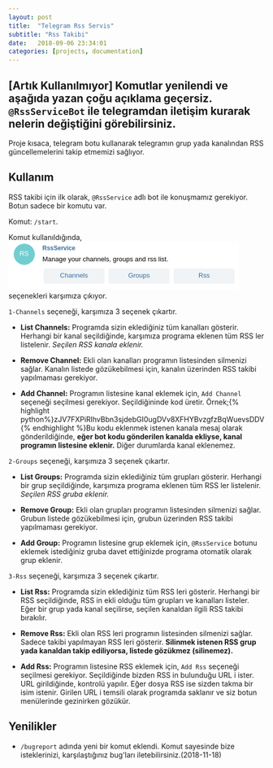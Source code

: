 ```yaml
---
layout: post
title:  "Telegram Rss Servis"
subtitle: "Rss Takibi"
date:   2018-09-06 23:34:01
categories: [projects, documentation]
---
```

## [Artık Kullanılmıyor] Komutlar yenilendi ve aşağıda yazan çoğu açıklama geçersiz. `@RssServiceBot` ile telegramdan iletişim kurarak nelerin değiştiğini görebilirsiniz. 

Proje kısaca, telegram botu kullanarak telegramın grup yada kanalından RSS güncellemelerini takip etmemizi sağlıyor.

## Kullanım

RSS takibi için ilk olarak, `@RssService` adlı bot ile konuşmamız gerekiyor. Botun sadece bir komutu var.

Komut: `/start`.

Komut kullanıldığında,
![start komutu ekranı](/assets/images/startScreen.jpg)
seçenekleri karşımıza çıkıyor.

`1-Channels` seçeneği, karşımıza 3 seçenek çıkartır.

* **List Channels:** Programda sizin eklediğiniz tüm kanalları gösterir. Herhangi bir kanal seçildiğinde, karşımıza programa eklenen tüm RSS ler listelenir. *Seçilen RSS kanala eklenir.*

* **Remove Channel:** Ekli olan kanalları programın listesinden silmenizi sağlar. Kanalın listede gözükebilmesi için, kanalın üzerinden RSS takibi yapılmaması gerekiyor.

* **Add Channel:** Programın listesine kanal eklemek için, `Add Channel` seçeneği seçilmesi gerekiyor. Seçildiğininde kod üretir. Örnek;{% highlight python%}zJV7FXPiRlhvBbn3sjdebGI0ugDVv8XFHYBvzgfzBqWuevsDDV{% endhighlight %}Bu kodu eklenmek istenen kanala mesaj olarak gönderildiğinde, **eğer bot kodu gönderilen kanalda ekliyse, kanal programın listesine eklenir.** Diğer durumlarda kanal eklenemez.

`2-Groups` seçeneği, karşımıza 3 seçenek çıkartır.

* **List Groups:** Programda sizin eklediğiniz tüm grupları gösterir. Herhangi bir grup seçildiğinde, karşımıza programa eklenen tüm RSS ler listelenir. *Seçilen RSS gruba eklenir.*

* **Remove Group:** Ekli olan grupları programın listesinden silmenizi sağlar. Grubun listede gözükebilmesi için, grubun üzerinden RSS takibi yapılmaması gerekiyor.

* **Add Group:** Programın listesine grup eklemek için, `@RssService` botunu eklemek istediğiniz gruba davet ettiğinizde programa otomatik olarak grup eklenir.

`3-Rss` seçeneği, karşımıza 3 seçenek çıkartır.

* **List Rss:** Programda sizin eklediğiniz tüm RSS leri gösterir. Herhangi bir RSS seçildiğinde, RSS in ekli olduğu tüm grupları ve kanalları listeler. Eğer bir grup yada kanal seçilirse, seçilen kanaldan ilgili RSS takibi bırakılır.

* **Remove Rss:** Ekli olan RSS leri programın listesinden silmenizi sağlar. Sadece takibi yapılmayan RSS leri gösterir. **Silinmek istenen RSS grup yada kanaldan takip ediliyorsa, listede gözükmez (silinemez).**

* **Add Rss:** Programın listesine RSS eklemek için, `Add Rss` seçeneği seçilmesi gerekiyor. Seçildiğinde bizden RSS in bulunduğu URL i ister. URL girildiğinde, kontrolü yapılır. Eğer dosya RSS ise sizden takma bir isim istenir. Girilen URL i temsili olarak programda saklanır ve siz botun menülerinde gezinirken gözükür.

## Yenilikler

* `/bugreport` adında yeni bir komut eklendi. Komut sayesinde bize isteklerinizi, karşılaştığınız bug'ları iletebilirsiniz.(2018-11-18)
